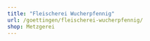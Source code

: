 ```yaml
---
title: "Fleischerei Wucherpfennig"
url: /goettingen/fleischerei-wucherpfennig/
shop: Metzgerei
---
```

